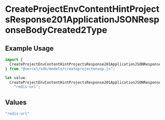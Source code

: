 # CreateProjectEnvContentHintProjectsResponse201ApplicationJSONResponseBodyCreated2Type

## Example Usage

```typescript
import {
  CreateProjectEnvContentHintProjectsResponse201ApplicationJSONResponseBodyCreated2Type,
} from "@vercel/sdk/models/createprojectenvop.js";

let value:
  CreateProjectEnvContentHintProjectsResponse201ApplicationJSONResponseBodyCreated2Type =
    "redis-url";
```

## Values

```typescript
"redis-url"
```